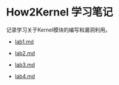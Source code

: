 # How2Kernel 学习笔记

记录学习关于Kernel模块的编写和漏洞利用。

- [lab1.md](https://github.com/Mech0n/Handbook/blob/master/How2Kernel/lab1.md)

- [lab2.md](https://github.com/Mech0n/Handbook/blob/master/How2Kernel/lab2.md)

- [lab3.md](https://github.com/Mech0n/Handbook/blob/master/How2Kernel/lab3.md)

- [lab4.md](https://github.com/Mech0n/Handbook/blob/master/How2Kernel/lab4.md)

